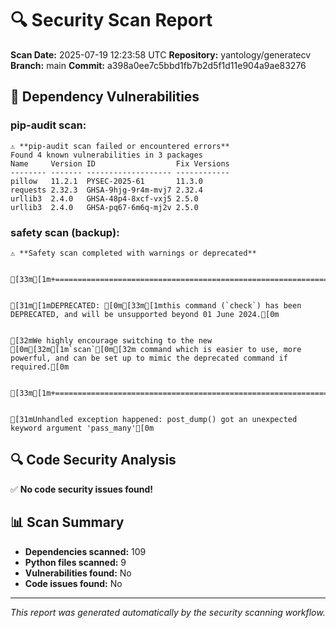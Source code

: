 # 🔍 Security Scan Report

**Scan Date:** 2025-07-19 12:23:58 UTC
**Repository:** yantology/generatecv
**Branch:** main
**Commit:** a398a0ee7c5bbd1fb7b2d5f1d11e904a9ae83276

## 🚨 Dependency Vulnerabilities

### pip-audit scan:
```
⚠️ **pip-audit scan failed or encountered errors**
Found 4 known vulnerabilities in 3 packages
Name     Version ID                  Fix Versions
-------- ------- ------------------- ------------
pillow   11.2.1  PYSEC-2025-61       11.3.0
requests 2.32.3  GHSA-9hjg-9r4m-mvj7 2.32.4
urllib3  2.4.0   GHSA-48p4-8xcf-vxj5 2.5.0
urllib3  2.4.0   GHSA-pq67-6m6q-mj2v 2.5.0
```

### safety scan (backup):
```
⚠️ **Safety scan completed with warnings or deprecated**


[33m[1m+===========================================================================================================================================================================================+[0m


[31m[1mDEPRECATED: [0m[33m[1mthis command (`check`) has been DEPRECATED, and will be unsupported beyond 01 June 2024.[0m


[32mWe highly encourage switching to the new [0m[32m[1m`scan`[0m[32m command which is easier to use, more powerful, and can be set up to mimic the deprecated command if required.[0m


[33m[1m+===========================================================================================================================================================================================+[0m


[31mUnhandled exception happened: post_dump() got an unexpected keyword argument 'pass_many'[0m
```

## 🔍 Code Security Analysis

✅ **No code security issues found!**

## 📊 Scan Summary

- **Dependencies scanned:** 109
- **Python files scanned:** 9
- **Vulnerabilities found:** No
- **Code issues found:** No

---
*This report was generated automatically by the security scanning workflow.*
